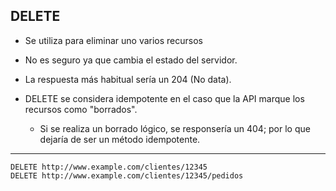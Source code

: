 ## DELETE

* Se utiliza para eliminar uno  varios recursos
* No es seguro ya que cambia el estado del servidor.

* La respuesta más habitual sería un 204 (No data).

* DELETE se considera idempotente en el caso que la API marque los recursos como "borrados".
    * Si se realiza un borrado lógico, se responsería un 404; por lo que dejaría de ser un método idempotente.

<hr />


    DELETE http://www.example.com/clientes/12345
    DELETE http://www.example.com/clientes/12345/pedidos